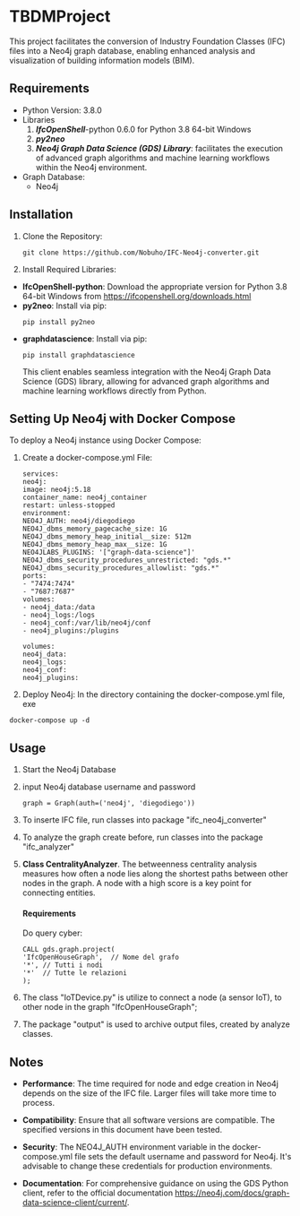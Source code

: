 # TBDMProject

This project facilitates the conversion of Industry Foundation Classes (IFC) files into a Neo4j graph database, 
enabling enhanced analysis and visualization of building information models (BIM).

## Requirements

- Python Version: 3.8.0
- Libraries
  1. **_IfcOpenShell_**-python 0.6.0 for Python 3.8 64-bit Windows
  2. **_py2neo_**
  3. **_Neo4j Graph Data Science (GDS) Library_**: facilitates the execution of advanced graph algorithms and machine learning workflows within the Neo4j environment.
- Graph Database:
  - Neo4j

## Installation
1. Clone the Repository:
    ```
    git clone https://github.com/Nobuho/IFC-Neo4j-converter.git
    ```
2. Install Required Libraries:
- **IfcOpenShell-python**: Download the appropriate version for Python 3.8 64-bit Windows from https://ifcopenshell.org/downloads.html
- **py2neo**: Install via pip:
   ```
   pip install py2neo
   ```
- **graphdatascience**: Install via pip:
   ```
   pip install graphdatascience

   ```
  This client enables seamless integration with the Neo4j Graph Data Science (GDS) library, allowing for advanced graph algorithms and machine learning workflows directly from Python.


## Setting Up Neo4j with Docker Compose
To deploy a Neo4j instance using Docker Compose:
1. Create a docker-compose.yml File:
   ```
   services:
   neo4j:
   image: neo4j:5.18
   container_name: neo4j_container
   restart: unless-stopped
   environment:
   NEO4J_AUTH: neo4j/diegodiego
   NEO4J_dbms_memory_pagecache_size: 1G
   NEO4J_dbms_memory_heap_initial__size: 512m
   NEO4J_dbms_memory_heap_max__size: 1G
   NEO4JLABS_PLUGINS: '["graph-data-science"]'
   NEO4J_dbms_security_procedures_unrestricted: "gds.*"
   NEO4J_dbms_security_procedures_allowlist: "gds.*"
   ports:
   - "7474:7474"
   - "7687:7687"
   volumes:
   - neo4j_data:/data
   - neo4j_logs:/logs
   - neo4j_conf:/var/lib/neo4j/conf
   - neo4j_plugins:/plugins

   volumes:
   neo4j_data:
   neo4j_logs:
   neo4j_conf:
   neo4j_plugins:
   ```

2. Deploy Neo4j:
In the directory containing the docker-compose.yml file, exe

```
docker-compose up -d
```


## Usage

1. Start the Neo4j Database
2. input Neo4j database username and password
    ```
    graph = Graph(auth=('neo4j', 'diegodiego'))
    ```
3. To inserte IFC file, run classes into package "ifc_neo4j_converter"
4. To analyze the graph create before, run classes into the package "ifc_analyzer"
5. **Class CentralityAnalyzer**.
   The betweenness centrality analysis measures how often a node lies along the shortest paths between other nodes in the graph. A node with a high score is a key point for connecting entities.
   
    ####     Requirements
    Do query cyber:

    ```
   CALL gds.graph.project(
   'IfcOpenHouseGraph',  // Nome del grafo
   '*', // Tutti i nodi
   '*'  // Tutte le relazioni
   );
    ```
6. The class "IoTDevice.py" is utilize to connect a node (a sensor IoT), to other node in the graph "IfcOpenHouseGraph";
7. The package "output" is used to archive output files, created by analyze classes.

## Notes

- **Performance**: The time required for node and edge creation in Neo4j depends on the size of the IFC file. Larger files will take more time to process.

- **Compatibility**: Ensure that all software versions are compatible. The specified versions in this document have been tested.

- **Security**: The NEO4J_AUTH environment variable in the docker-compose.yml file sets the default username and password for Neo4j. It's advisable to change these credentials for production environments.

- **Documentation**: For comprehensive guidance on using the GDS Python client, refer to the official documentation https://neo4j.com/docs/graph-data-science-client/current/.